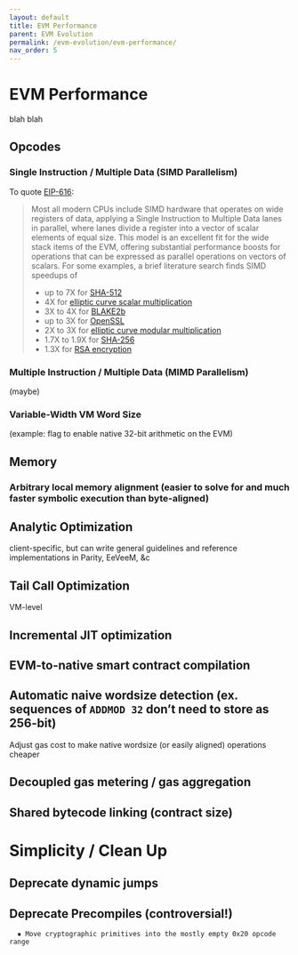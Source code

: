 ```yaml
---
layout: default
title: EVM Performance
parent: EVM Evolution
permalink: /evm-evolution/evm-performance/
nav_order: 5
---
```


# EVM Performance

blah blah

## Opcodes

### Single Instruction / Multiple Data (SIMD Parallelism)

To quote [EIP-616](https://github.com/ethereum/EIPs/issues/616):

> Most all modern CPUs include SIMD hardware that operates on wide registers of data, applying a Single Instruction to Multiple Data lanes in parallel, where lanes divide a register into a vector of scalar elements of equal size. This model is an excellent fit for the wide stack items of the EVM, offering substantial performance boosts for operations that can be expressed as parallel operations on vectors of scalars. For some examples, a brief literature search finds SIMD speedups of
>   * up to 7X for [SHA-512](http://keccak.noekeon.org/sw_performance.html)
>   * 4X for [elliptic curve scalar multiplication](http://link.springer.com/chapter/10.1007/3-540-45439-X_16)
>   * 3X to 4X for [BLAKE2b](https://github.com/minio/blake2b-simd)
>   * up to 3X for [OpenSSL](https://software.intel.com/en-us/articles/improving-openssl-performance)
>   * 2X to 3X for [elliptic curve modular multiplication](http://ieee-hpec.org/2013/index_htm_files/24-Simd-acceleration-Pabbuleti-2886999.pdf)
>   * 1.7X to 1.9X for [SHA-256](https://github.com/minio/sha256-simd)
>   * 1.3X for [RSA encryption](http://citeseerx.ist.psu.edu/viewdoc/download?doi=10.1.1.738.1218&rep=rep1&type=pdf)

### Multiple Instruction / Multiple Data (MIMD Parallelism)
(maybe)

### Variable-Width VM Word Size

(example: flag to enable native 32-bit arithmetic on the EVM)

## Memory

### Arbitrary local memory alignment (easier to solve for and much faster symbolic execution than byte-aligned)

## Analytic Optimization

client-specific, but can write general guidelines and reference implementations in Parity, EeVeeM, &c

## Tail Call Optimization
VM-level

## Incremental JIT optimization

## EVM-to-native smart contract compilation

## Automatic naive wordsize detection (ex. sequences of `ADDMOD 32` don’t need to store as 256-bit)
Adjust gas cost to make native wordsize (or easily aligned) operations cheaper

## Decoupled gas metering / gas aggregation

## Shared bytecode linking (contract size)

# Simplicity / Clean Up
## Deprecate dynamic jumps
## Deprecate Precompiles (controversial!)
      ▪ Move cryptographic primitives into the mostly empty 0x20 opcode range
